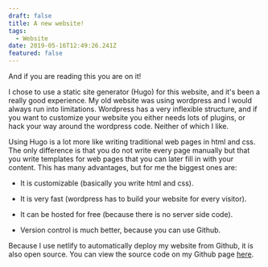 ```yaml
---
draft: false
title: A new website!
tags:
  - Website
date: 2019-05-16T12:49:26.241Z
featured: false
---
```

And if you are reading this you are on it!

I chose to use a static site generator (Hugo) for this website, and it's been a really  good experience. My old website was using wordpress and I would always run into limitations. Wordpress has a very inflexible structure, and if you want to customize your website you either needs lots of plugins, or hack your way around the wordpress code. Neither of which I like. 

Using Hugo is a lot more like writing traditional web pages in html and css. The only difference is that you do not write every page manually but that you write templates for web pages that you can later fill in with your content. This has many advantages, but for me the biggest ones are:

* It is customizable (basically you write html and css).

* It is very fast (wordpress has to build your website for every visitor).

* It can be hosted for free (because there is no server side code).

* Version control is much better, because you can use Github.

Because I use netlify to automatically deploy my website from Github, it is also open source. You can view the source code on my Github page [here](https://github.com/AartOdding/PortfolioWebsite).

